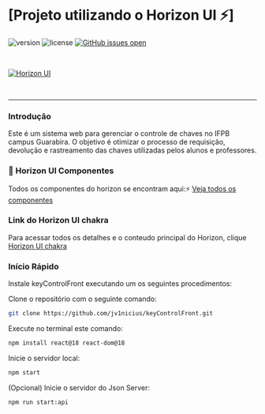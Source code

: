 # [Projeto utilizando o Horizon UI ⚡️]

![version](https://img.shields.io/badge/version-3.0.0-brightgreen.svg)
![license](https://img.shields.io/badge/license-MIT-blue.svg)
[![GitHub issues open](https://img.shields.io/github/issues/horizon-ui/horizon-ui-chakra.svg?maxAge=2592000)](https://github.com/horizon-ui/horizon-ui-chakra/issues?q=is%3Aopen+is%3Aissue)

<p>&nbsp;</p>

[<img alt="Horizon UI" src="https://i.ibb.co/fdyTwz1/introduction-image-2.png" /> ](https://github.com/horizon-ui/horizon-ui-chakra)

<p>&nbsp;</p>


---

### Introdução

Este é um sistema web para gerenciar o controle de chaves no IFPB campus Guarabira. O objetivo é otimizar o processo de requisição, devolução e rastreamento das chaves utilizadas pelos alunos e professores.


### 🎉 Horizon UI Componentes

Todos os componentes do horizon se encontram aqui:⚡️
<a href="https://horizon-ui.com/components/?ref=readme-horizon" target="_blank">Veja todos os componentes</a>


### Link do Horizon UI chakra

Para acessar todos os detalhes e o conteudo principal do Horizon, clique <a href="https://github.com/horizon-ui/horizon-ui-chakra" target="_blank">Horizon UI chakra</a>


### Início Rápido

Instale keyControlFront executando um os seguintes procedimentos:

Clone o repositório com o seguinte comando:

```bash
git clone https://github.com/jv1nicius/keyControlFront.git
```


Execute no terminal este comando:

```bash
npm install react@18 react-dom@18
```


Inicie o servidor local:

```bash
npm start
```


(Opcional) Inicie o servidor do Json Server:
```bash
npm run start:api
```